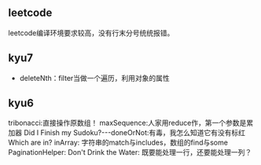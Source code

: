 ## leetcode
leetcode编译环境要求较高，没有行末分号统统报错。


## kyu7
+ deleteNth：filter当做一个遍历，利用对象的属性

## kyu6
tribonacci:直接操作原数组！
maxSequence:人家用reduce作，第一个参数是累加器
Did I Finish my Sudoku?---doneOrNot:有毒，我怎么知道它有没有标红
Which are in?  inArray: 字符串的match与includes，数组的find与some
PaginationHelper:
Don't Drink the Water: 既要能处理一行，还要能处理一列？


##